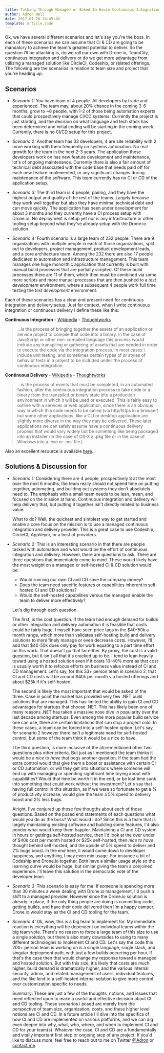 ```yaml
---
title: Talking Through Managed or Baked In House Continuous Integration (CI) and Delivery (CD)
author: Adron Hall
date: 2017-01-26 14:45:46
template: article.jade
---
```

Ok, we have several different scenarios and let's say you're the boss. In each of these scenarios we can assume that CI & CD are going to be mandatory to achieve the team's greatest potential to deliver. So the question I'll be attacking is, do we roll our own with Drone.io, TeamCity, continuous integration and delivery or do we get more advantage from utilizing a managed solution like CircleCI, Codeship, or related offerings. The following are the scenarios in relation to team size and project that you're heading up:

## Scenarios

* *Scenario 1:* You have team of 4 people. All developers by trade and experienced. The team may, about 20% chance in the coming 3-6 months, grow to ~8 people, with 1-2 of those being automation experts that could prospectively manage CI/CD systems. Currently the project is just starting, and the decision on what language and tech stack has been determined and initial coding will be starting in the coming week. Currently, there is no CI/CD setup for this project.

* *Scenario 2:* Another team has 33 developers, 4 are site reliability with 2 more working with them frequently on systems automation. No real growth for the team in the next 2-3 years. The application these developers work on has new feature development and maintenance, lot's of ongoing maintenance. Currently there is also a fair amount of technical debt associated with the code base that needs paid off for each new feature implemented, or any significant changes during maintenance of the software. This team currently has no CI or CD of the application setup.

* *Scenario 3:* The third team is 4 people, pairing, and they have the highest output and quality of the rest of the teams. Largely because they work well together but also they have minimal technical debt and can move quickly. The application has been under development for about 3 months and they currently have a CI process setup with Drone.io. No deployment is setup yet nor is any infrastructure or other tooling setup beyond what they've already setup with the Drone.io solution.

* *Scenario 4:* Fourth scenario is a large team of 232 people. There are 9 organizations with multiple people in each of those organizations, split out to developers, project management, product development leads, and a core architecture team. Among the 232 there are also 17 people dedicated to automation and infrastructure management. This team manages one huge monolithic application that currently is built with manual build processes that are partially scripted. Of these build processes there are 11 of them, which then must be combined via some more scripts and more manual processes that are then pushed to a *test development* environment, where a subsequent 4 people work full time testing the *test development* environment.

<span class="more"></span>

Each of these scenarios has a clear and present need for continuous integration and delivery setup. Just for context, when I write continuous integration or continuous delivery I define these like this:

**Continuous Integration** - [Wikipedia](https://en.wikipedia.org/wiki/Continuous_integration) - [Thoughtworks](https://www.thoughtworks.com/continuous-integration)

> ...is the process of bringing together the assets of an application or service project to compile that code into a binary. In the case of JavaScript or other non-compiled language this process would include any transpiling or gathering of assets that are needed in order to execute the code via the integration process. In most cases I include unit testing, and sometimes certain types of or styles of behavior tests in a project to be included under the process of continuous integration.

**Continuous Delivery** -  [Wikipedia](https://en.wikipedia.org/wiki/Continuous_delivery) - [Thoughtworks](https://www.thoughtworks.com/continuous-delivery)

> ...is the process of events that must be completed, in an automated fashion, after the continuous integration process to take code or a binary from the transpiled or binary state into a production environment in which it will be used or executed. This is fairly easy to outline with a services or web application, since there is an obvious way in which this code needs to be called (via http/https in a browser) but some other applications, like a CLI or desktop application are slightly more diverse in the way they may be delivered. These later applications we can safely assume have a continuous delivery process that would vary widely but be something like being packaged into an installer (in the case of OS-X a .pkg file or in the case of Windows into a .exe or .msi file.)

Also an excellent resource is available [here](https://continuousdelivery.com/).

## Solutions & Discussion for

* *Scenario 1:* Considering there are 4 people, prospectively 8 at the most over the next 6 months, the team really should not spend time on putting together, automating, and building out systems they don't absolutely need to. The emphasis with a small team needs to be lean, mean, and focused on the mission at hand. Continuous integration and delivery will help delivery that, but putting it together isn't directly related to business value.

    What to do? Well, the quickest and simplest way to get started and enable a core focus on the mission is to use a managed continuous integration and delivery provider. This is a great case to use Codeship, CircleCI, AppVeyor, or a host of providers.

* *Scenario 2:* This is an interesting scenario in that there are people tasked with automation and what would be the effort of continuous integration and delivery. However, there are questions to ask. There are three questions that immediately come to mind. These would likely have the most weight on a managed or self-hosted CI & CD solution would be:
    * Would running our own CI and CD save the company money?
    * Does the team need specific features or capabilities inherent in self-hosted CI and CD solutions?
    * Would the self-hosted capabilities versus the managed enable the team to deliver more effectively?
        
    Let's dig through each question.
    
    The first, is the cost question. If the team had enough demand for builds or other integration and delivery automation it is feasible that costs could be fairly huge. I myself have seen price tags in the $40-50k a month range, which more than validates self-hosting build and delivery solutions to more finely manage or even decrease costs. However, I'll add that $40-50k does only pay for work equating to a part time effort on this work. That doesn't go that far either. By proxy, the cost is a valid question, but it isn't all that it's cracked up to be. I tend to lean heavily toward using a hosted solution even if it costs 10-40% more as that cost is usually worth it to refocus efforts on business value instead of CI and CD management. Let's say, for this 33+ person team in scenario 2, that CI and CD costs will be around $40k per month via hosted offerings and about $25k if it's self-hosted. 
     
     The second is likely the most important that would be asked of the three. Case in point the market has provided very few .NET build solutions that are managed. This has limited the ability to gain CI and CD advantages for startups that choose .NET. This has likely been one of many reasons .NET has taken a massive nose dive in popularity over the last decade among startups. Even among the more popular build service one can use, there are certain limitations that can stop a project cold. In these cases, a team can be forced into a self-hosted option. Let's say, for scenario 2 however there isn't a legitimate need for self-hosted control, but some of the team think it would be a nice to have.
     
     The third question, is more inclusive of the aforementioned other two questions plus other criteria. But just as I mentioned the team thinks it would be a *nice to have* that begs another question. If the team had the extra control would that give them a boost or assistance with certain CI or CD automation, or will they get into situations where someone will end up with managing or spending significant time toying about with capabilities? Would that time be worth it in the end, or be lost time sunk into something that could work without the investment? Let's say that having full control in this situation, as if we were so fortunate to get a % of productivity increase, would give the team a 5% speed to delivery boost and 2% less bugs.
     
     Alright, I've conjured up those few thougths about each of those questions. Based on the posed end statements of each questions what would you do as the boss? What would I do? Since this is a team that is largely maintaining existing software and building some features, I'd also ponder what would keep them happier. Maintaining a CI and CD system in hours or gettinga  self-hosted service, then I'd look at the over under of $40k cost per month hosted or $25k self-hosted, then *nice to have* thought behind self-hosted, and the upside of 5% speed to deliver and 2% bugs boost. In the end here, it would come down to developer happiness, and anything, I may even mix usage. For instance a bit of Codeship and Drone.io together. Both have a similar usage style so the learning curve would be huge, but similar giving the team a conjoined experience. I'll leave this solution in the democratic vote of the developer team.
     
* *Scenario 3:* This scenario is easy for me. If someone is spending more than 30 minutes a week dealing with Drone.io management, I'd push a shift to a managed provider. However since the Drone.io solution is already in place, if the only thing people are doing is committing code, getting builds, and have their code delivered then I'm a happy camper. Drone.io would stay as the CI and CD tooling for the team.

* *Scenario 4:* Ok, wow, this is a big team to implement for. My immediate reaction is everything will be dependent on individual teams within the big team vote. There's no reason to force a large team of this size to use a single solution, but there's also many downsides to using to many different technologies to implement CI and CD. Let's say the code this 200+ person team is working on is a single language, single stack, and singular deployment path, with just a few builds occurring per hour. If that's the case then that would change my response toward a managed and hosted solution. But with this size, it's likely that costs are much higher, build demand is dramatically higher, and the various internal security, admin, and related management of users, individual features, and the like lend to a self-hosted internal solution to give more control over customization specific to needs.
  
  Summary: These are just a few of the thoughts, notions, and issues that need reflected upon to make a useful and effective decision about CI and CD tooling. These scenarios I posed are merely from the perspective of team size, organization, costs, and these higher level notions are CI and CD. In a future article I'll dive into the specifics of how CI and CD are implemented on various platforms, and we can dig even deeper into why, what, who, where, and when to implement CI and CD for your team(s). Whatever the case, CI and CD are a fundamentally and vitally important first step or ongoing step of any project. If you'd like to discuss more, feel free to reach out to me on Twitter [@Adron](https://twitter.com/Adron) or [contact me](http://blog.adron.me/docs/contact/).